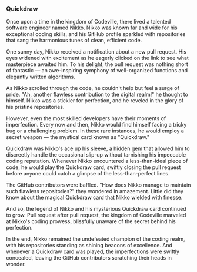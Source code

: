 ### Quickdraw

Once upon a time in the kingdom of Codeville, there lived a talented software engineer named Nikko. Nikko was known far and wide for his exceptional coding skills, and his GitHub profile sparkled with repositories that sang the harmonious tunes of clean, efficient code.

One sunny day, Nikko received a notification about a new pull request. His eyes widened with excitement as he eagerly clicked on the link to see what masterpiece awaited him. To his delight, the pull request was nothing short of fantastic — an awe-inspiring symphony of well-organized functions and elegantly written algorithms.

As Nikko scrolled through the code, he couldn't help but feel a surge of pride. "Ah, another flawless contribution to the digital realm!" he thought to himself. Nikko was a stickler for perfection, and he reveled in the glory of his pristine repositories.

However, even the most skilled developers have their moments of imperfection. Every now and then, Nikko would find himself facing a tricky bug or a challenging problem. In these rare instances, he would employ a secret weapon — the mystical card known as "Quickdraw."

Quickdraw was Nikko's ace up his sleeve, a hidden gem that allowed him to discreetly handle the occasional slip-up without tarnishing his impeccable coding reputation. Whenever Nikko encountered a less-than-ideal piece of code, he would play the Quickdraw card, swiftly closing the pull request before anyone could catch a glimpse of the less-than-perfect lines.

The GitHub contributors were baffled. "How does Nikko manage to maintain such flawless repositories?" they wondered in amazement. Little did they know about the magical Quickdraw card that Nikko wielded with finesse.

And so, the legend of Nikko and his mysterious Quickdraw card continued to grow. Pull request after pull request, the kingdom of Codeville marveled at Nikko's coding prowess, blissfully unaware of the secret behind his perfection.

In the end, Nikko remained the undefeated champion of the coding realm, with his repositories standing as shining beacons of excellence. And whenever a Quickdraw card was played, the imperfections were swiftly concealed, leaving the GitHub contributors scratching their heads in wonder.
